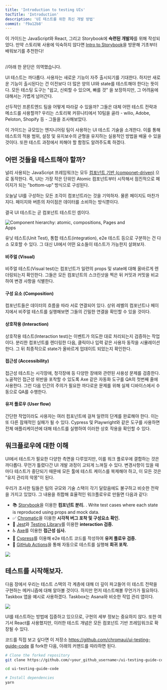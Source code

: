 ```yaml
---
title: 'Introduction to testing UIs'
tocTitle: 'Introduction'
description: 'UI 테스트를 위한 최신 개발 방법'
commit: 'f9a12b8'
---
```


<div class="aside">이 가이드는 JavaScript와 React, 그리고 Storybook에 <b>숙련된 개발자</b>를 위해 작성되었다. 만약 스토리북 사용에 익숙하지 않다면 <a href="/intro-to-storybook">Intro to Storybook</a>을 방문해 기초부터 배워보기를 추천한다!
</div>

<br/>

//아래 한 문단은 의역했습니다.

UI 테스트는 까다롭다. 사용자는 새로운 기능이 자주 출시되기를 기대한다. 하지만 새로운 기능이 출시된다는 건 이전보다 더 많은 양의 UI와 state를 테스트해야 한다는 뜻이다. 모든 테스팅 도구는 "쉽고, 신뢰할 수 있으며, 빠를 것" 을 보장하지만, 그 어려움에 대해서는 가볍게 넘어간다.

선두적인 프론트엔드 팀을 어떻게 따라갈 수 있을까? 그들은 대체 어떤 테스트 전략과 메소드를 사용할까? 우리는 스토리북 커뮤니티에서 10팀을 골라 - wilio, Adobe, Peloton, Shopify 등 - 그들을 조사해보았다.

이 가이드는 규모있는 엔지니어링 팀이 사용하는 UI 테스트 기술을 소개한다. 이를 통해 테스트의 적용 범위, 설정 및 유지보수의 균형을 유지하는 실용적인 방법을 배울 수 있을 것이다. 또한 테스트 과정에서 피해야 할 함정도 알려주도록 하겠다.

## 어떤 것들을 테스트해야 할까?

널리 사용되는 JavaScript 프레임워크는 모두 [컴포넌트 기반 (componet-driven)](https://www.componentdriven.org/) 으로 동작한다. 즉, UI는 가장 작은 단위인 Atomic 컴포넌트부터 시작해서 점진적으로 페이지가 되는 "bottom-up" 방식으로 구성된다.

오늘날 UI를 구성하는 모든 조각이 컴포넌트라는 것을 기억하자. 물론 페이지도 마찬가지다. 페이지와 버튼의 차이점은 데이터를 소비하는 방식뿐이다.

결국 UI 테스트는 곧 컴포넌트 테스트인 셈이다. 


<img style="max-width: 400px;" src="/ui-testing-handbook/component-testing.gif" alt="Component hierarchy: atomic, compositions, Pages and Apps" />

유닛 테스트(Unit Test), 통합 테스트(integration), e2e 테스트 등으로 구분하는 건 다소 모호할 수 있다. 그 대신 UI에서 어떤 요소들이 테스트가 가능한지 살펴보자. 

#### 비주얼 (Visual)

비주얼 테스트(Visual test)는 컴포넌트가 일련의 props 및 state에 대해 올바르게 렌더링되는지 확인한다. 그들은 모든 컴포넌트의 스크린샷을 찍은 뒤 커밋과 커밋을 비교하여 변경 사항을 식별한다.

#### 구성 요소 (Composition)

컴포넌트들은 데이터의 흐름을 따라 서로 연결되어 있다. 상위 레벨의 컴포넌트나 페이지에서 비주얼 테스트를 실행해보면 그들의 긴밀한 연결을 확인할 수 있을 것이다.  


#### 상호작용 (Interaction)

상호작용 테스트(Interaction test)는 이벤트가 의도한 대로 처리되는지 검증하는 작업이다. 분리한 컴포넌트를 렌더링한 다음, 클릭이나 입력 같은 사용자 동작을 시뮬레이션한다. 그 뒤 최종적으로 state가 올바르게 업데이트 되었는지 확인한다.  

#### 접근성 (Accessibility)

접근성 테스트는 시각장애, 청각장애 등 다양한 장애와 관련된 사용성 문제를 검증한다. 노골적인 접근성 위반을 포착할 수 있도록 Axe 같은 자동화 도구를 QA의 첫번째 줄에 사용한다. 그런 다음 인간의 주의가 필요한 까다로운 문제를 위해 실제 디바이스에서 수동으로 QA를 수행한다.

#### 유저 플로우 (User flow)

간단한 작업이라도 사용자는 여러 컴포넌트에 걸쳐 일련의 단계를 완료해야 한다. 이는 또 다른 잠재적인 실패가 될 수 있다. Cypress 및 Playwright와 같은 도구를 사용하면 전체 애플리케이션에 대해 테스트를 실행하여 이러한 상호 작용을 확인할 수 있다.

## 워크플로우에 대한 이해

UI에서 테스트가 필요한 다양한 측면을 다루었지만, 이를 워크 플로우에 결합하는 것은 까다롭다. 무언가 틀렸다간 UI 개발 과정이 고되게 느껴질 수 있다. 변경사항이 있을 때마다 테스트가 중단되기 때문에 모든 툴에 테스트 케이스를 복제해야 하고, 이 모든 것은 "유지 관리의 악몽"이 된다.

우리가 조사한 팀들은 팀의 규모와 기술 스택이 각기 달랐음에도 불구하고 비슷한 전략을 가지고 있었다. 그 내용을 취합해 효율적인 워크플로우로 만들면 다음과 같다: 



- 📚 [Storybook](http://storybook.js.org/)을 이용한 **컴포넌트 분리.** . Write test cases where each state is reproduced using props and mock data.
- ✅ [Chromatic](https://www.chromatic.com/)을 이용한 **시각적 버그 포착 및 구성요소 확인.** 
- 🐙 [Jest](https://jestjs.io/)와 [Testing Library](https://testing-library.com/)를 이용한 **interaction 검증.**
- ♿️ [Axe](https://www.deque.com/axe/)를 이용한 **접근성 심사.**
- 🔄 [Cypress](https://www.cypress.io/)를 이용해 e2e 테스트 코드를 작성하여 **유저 플로우 검증.**
- 🚥 [GitHub Actions](https://github.com/features/actions)을 통해 자동으로 테스트를 실행해 **회귀 포착.**

![](/ui-testing-handbook/ui-testing-workflow.png)

## 테스트를 시작해보자.

다음 장에서 우리는 테스트 스택의 각 계층에 대해 더 깊이 파고들어 이 테스트 전략을 구현하는 메커니즘에 대해 알아볼 것이다. 하지만 먼저 테스트해볼 무언가가 필요하다. Taskbox 앱을 예시로 사용하겠다. Taskbox는 Asana와 비슷한 작업 관리 앱이다.

![](/ui-testing-handbook/taskbox.png)

UI를 테스트하는 방법에 집중하고 있으므로, 구현의 세부 정보는 중요하지 않다. 또한 여기서 React를 사용했지만, 이러한 테스트 개념은 모든 컴포넌트 기반 프레임워크로 확장될 수 있다.

코드를 직접 보고 싶다면 이 저장소 https://github.com/chromaui/ui-testing-guide-code 를 fork한 다음, 아래의 커맨드를 따라하면 된다.

```sh
# Clone the forked repository
git clone https://github.com/<your_github_username>/ui-testing-guide-code

cd ui-testing-guide-code

# Install dependencies
yarn
```
